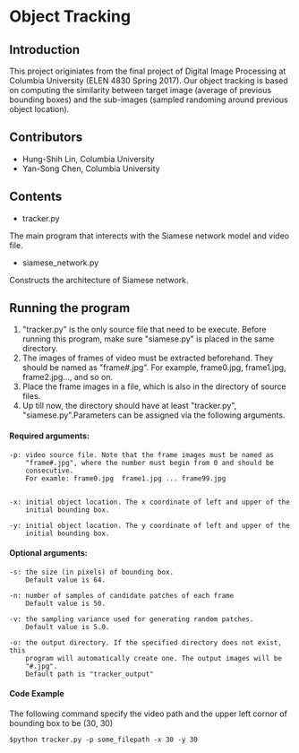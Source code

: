 # Object Tracking
## Introduction
This project originiates from the final project of Digital Image Processing at Columbia University (ELEN 4830 Spring 2017). Our object tracking is based on computing the similarity between target image (average of previous bounding boxes) and the sub-images (sampled randoming around previous object location).

## Contributors
* Hung-Shih Lin,  Columbia University
* Yan-Song Chen,  Columbia University

## Contents
* tracker.py

The main program that interects with the Siamese network model and video file.

* siamese_network.py

Constructs the architecture of Siamese network.

## Running the program
1. "tracker.py" is the only source file that need to be execute. Before running
this program, make sure "siamese.py" is placed in the same directory.
2. The images of frames of video must be extracted beforehand. They should be
named as "frame#.jpg". For example, frame0.jpg, frame1.jpg, frame2.jpg..., and so on.
3. Place the frame images in a file, which is also in the directory of source files.
4. Up till now, the directory should have at least "tracker.py", "siamese.py".Parameters can be assigned via the following arguments.

#### Required arguments:
    -p: video source file. Note that the frame images must be named as 
        "frame#.jpg", where the number must begin from 0 and should be 
        consecutive. 
        For examle: frame0.jpg  frame1.jpg ... frame99.jpg


    -x: initial object location. The x coordinate of left and upper of the 
        initial bounding box.

    -y: initial object location. The y coordinate of left and upper of the
        initial bounding box.


#### Optional arguments:
    -s: the size (in pixels) of bounding box. 
        Default value is 64.

    -n: number of samples of candidate patches of each frame
        Default value is 50.

    -v: the sampling variance used for generating random patches.
        Default value is 5.0.

    -o: the output directory. If the specified directory does not exist, this
        program will automatically create one. The output images will be
        "#.jpg".
        Default path is "tracker_output"

#### Code Example
The following command specify the video path and the upper left cornor of bounding 
box to be (30, 30)

    $python tracker.py -p some_filepath -x 30 -y 30 

